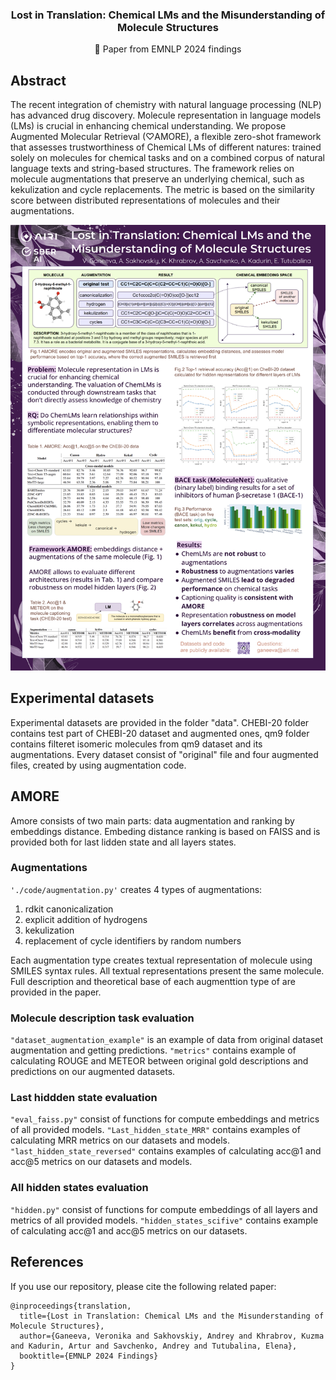 <h3 align="center"> Lost in Translation: Chemical LMs and the Misunderstanding of Molecule Structures </h3>
<p align="center">
  📃 Paper from EMNLP 2024 findings <br>
</p>

## Abstract
The recent integration of chemistry with natural language processing (NLP) has advanced drug discovery. Molecule representation in language models (LMs) is crucial in enhancing chemical understanding. We propose Augmented Molecular Retrieval (♡AMORE), a flexible zero-shot framework that assesses trustworthiness of Chemical LMs of different natures: trained solely on molecules for chemical tasks
and on a combined corpus of natural language texts and string-based structures. The framework relies on molecule augmentations that preserve an underlying chemical, such as kekulization and cycle replacements. The metric is based on the similarity score between distributed representations of molecules and their augmentations. 


![poster](images/Lost_in_translation_poster.png)

## Experimental datasets
Experimental datasets are provided in the folder "data". CHEBI-20 folder contains test part of CHEBI-20 dataset and augmented ones, qm9 folder contains filteret isomeric molecules from qm9 dataset and its augmentations. Every dataset consist of "original" file and four augmented files, created by using augmentation code.

## AMORE
Amore consists of two main parts: data augmentation and ranking by embeddings distance. Embeding distance ranking is based on FAISS and is provided both for last lidden state and all layers states.

### Augmentations
 ```'./code/augmentation.py'``` creates 4 types of augmentations:
1. rdkit canonicalization
2. explicit addition of hydrogens
3. kekulization
4. replacement of cycle identifiers by random numbers

Each augmentation type creates textual representation of molecule using SMILES syntax rules. All textual representations present the same molecule. Full description and theoretical base of each augmenttion type of are provided in the paper.

### Molecule description task evaluation
 ```"dataset_augmentation_example"``` is an example of data from original dataset augmentation and getting predictions.
 ```"metrics"``` contains example of calculating ROUGE and METEOR between original gold descriptions and predictions on our augmented datasets.

### Last hiddden state evaluation
 ```"eval_faiss.py"``` consist of functions for compute embeddings and metrics of all provided models.
 ```"Last_hidden_state_MRR"``` contains examples of calculating MRR metrics on our datasets and models.
 ```"last_hidden_state_reversed"``` contains examples of calculating acc@1 and acc@5 metrics on our datasets and models.

### All hidden states evaluation
 ```"hidden.py"``` consist of functions for compute embeddings of all layers and metrics of all provided models.
 ```"hidden_states_scifive"``` contains example of calculating acc@1 and acc@5 metrics on our datasets.

##  References 
If you use our repository, please cite the following related paper:

```
@inproceedings{translation,
  title={Lost in Translation: Chemical LMs and the Misunderstanding of Molecule Structures},
  author={Ganeeva, Veronika and Sakhovskiy, Andrey and Khrabrov, Kuzma and Kadurin, Artur and Savchenko, Andrey and Tutubalina, Elena},
  booktitle={EMNLP 2024 Findings}
}
```
